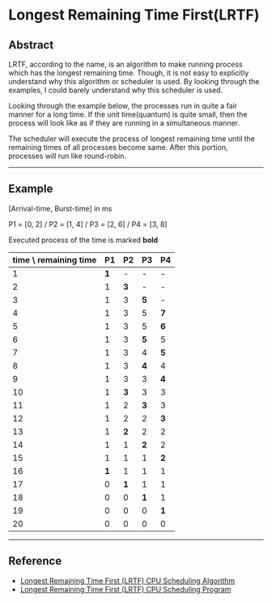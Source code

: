 # Longest Remaining Time First(LRTF)

## Abstract

LRTF, according to the name, is an algorithm to make running process which has the longest remaining time. Though, it is not easy to explicitly understand why this algorithm or scheduler is used. By looking through the examples, I could barely understand why this scheduler is used. 

Looking through the example below, the processes run in quite a fair manner for a long time. If the unit time(quantum) is quite small, then the process will look like as if they are running in a simultaneous manner. 

The scheduler will execute the process of longest remaining time until the remaining times of all processes become same. After this portion, processes will run like round-robin. 

---

## Example

[Arrival-time, Burst-time] in ms

P1 = [0, 2] / P2 = [1, 4] / P3 = [2, 6] / P4 = [3, 8]

Executed process of the time is marked **bold**

| time \ remaining time | P1    | P2    | P3    | P4    |
| --------------------- | ----- | ----- | ----- | ----- |
| 1                     | **1** | -     | -     | -     |
| 2                     | 1     | **3** | -     | -     |
| 3                     | 1     | 3     | **5** | -     |
| 4                     | 1     | 3     | 5     | **7** |
| 5                     | 1     | 3     | 5     | **6** |
| 6                     | 1     | 3     | **5** | 5     |
| 7                     | 1     | 3     | 4     | **5** |
| 8                     | 1     | 3     | **4** | 4     |
| 9                     | 1     | 3     | 3     | **4** |
| 10                    | 1     | **3** | 3     | 3     |
| 11                    | 1     | 2     | **3** | 3     |
| 12                    | 1     | 2     | 2     | **3** |
| 13                    | 1     | **2** | 2     | 2     |
| 14                    | 1     | 1     | **2** | 2     |
| 15                    | 1     | 1     | 1     | **2** |
| 16                    | **1** | 1     | 1     | 1     |
| 17                    | 0     | **1** | 1     | 1     |
| 18                    | 0     | 0     | **1** | 1     |
| 19                    | 0     | 0     | 0     | **1** |
| 20                    | 0     | 0     | 0     | 0     |

---

## Reference

- [Longest Remaining Time First (LRTF) CPU Scheduling Algorithm](https://www.geeksforgeeks.org/longest-remaining-time-first-lrtf-cpu-scheduling-algorithm/)
- [Longest Remaining Time First (LRTF) CPU Scheduling Program](https://www.geeksforgeeks.org/longest-remaining-time-first-lrtf-cpu-scheduling-program/)

